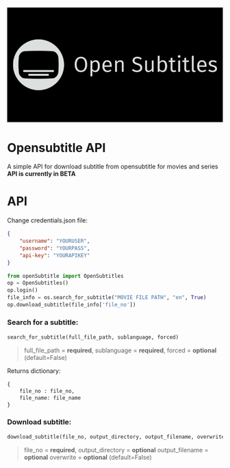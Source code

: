 ![opensubtitle-img](https://raw.githubusercontent.com/Epic-R-R/Opensubtitle/master/img/Opensubtitles-770x410.jpg)

# Opensubtitle API
A simple API for download subtitle from opensubtitle for movies and series
**API is currently in BETA**
# API


Change credentials.json file:
```json
{
    "username": "YOURUSER",
    "password": "YOURPASS",
    "api-key": "YOURAPIKEY"
}
```
```python
from openSubtitle import OpenSubtitles
op = OpenSubtitles()
op.login()
file_info = os.search_for_subtitle("MOVIE FILE PATH", "en", True)
op.download_subtitle(file_info['file_no'])
```

### Search for a subtitle:
```python
search_for_subtitle(full_file_path, sublanguage, forced)
```
> full_file_path = **required**,
> sublanguage = **required**,
> forced = **optional** (default=False)

Returns dictionary:
```dict
{
    file_no : file_no,
    file_name: file_name
}
```
### Download subtitle:
```python
download_subtitle(file_no, output_directory, output_filename, overwrite)
```
> file_no = **required**,
> output_directory = **optional**
> output_filename = **optional**
> overwrite = **optional** (default=False)
